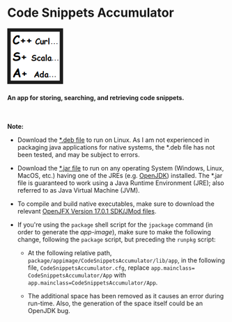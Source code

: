 # Code Snippets Accumulator

![Logo](https://github.com/melwyncarlo/Code_Snippets_Accumulator/blob/main/CodeSnippetsAccumulator/ui/res/img/icon.png)

#### An app for storing, searching, and retrieving code snippets.

<br>

**Note:**

* Download the [\*.deb file](https://github.com/melwyncarlo/Code_Snippetfs_Accumulator/blob/main/package/linux/deb/codesnippetsaccumulator_1.0-1_amd64.deb?raw=true) to run on Linux. As I am not experienced in packaging java applications for native systems, the \*.deb file has not been tested, and may be subject to errors.

* Download the [\*.jar file](https://github.com/melwyncarlo/Code_Snippets_Accumulator/blob/main/jar/CodeSnippetsAccumulator.jar?raw=true) to run on any operating System (Windows, Linux, MacOS, etc.) having one of the JREs (e.g. [OpenJDK](https://jdk.java.net/17/)) installed. The \*.jar file is guaranteed to work using a Java Runtime Environment (JRE); also referred to as Java Virtual Machine (JVM).

* To compile and build native executables, make sure to download the relevant [OpenJFX Version 17.0.1 SDK/JMod files](https://gluonhq.com/products/javafx/).

* If you're using the `package` shell script for the `jpackage` command (in order to generate the *app-image*), make sure to make the following change, following the `package` script, but preceding the `runpkg` script:

    * At the following relative path, `package/appimage/CodeSnippetsAccumulator/lib/app`, in the following file, `CodeSnippetsAccumulator.cfg`, replace `app.mainclass= CodeSnippetsAccumulator/App` with `app.mainclass=CodeSnippetsAccumulator/App`.

    * The additional space has been removed as it causes an error during run-time. Also, the generation of the space itself could be an OpenJDK bug.
